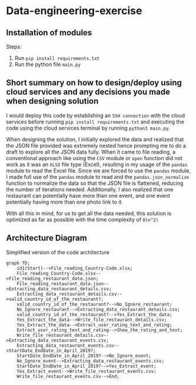 # Data-engineering-exercise

## Installation of modules
Steps:
1) Run `pip install requirements.txt`
2) Run the python file `main.py`

## Short summary on how to design/deploy using cloud services and any decisions you made when designing solution
I would deploy this code by establishing an `SSH connection` with the cloud services before running `pip install requirements.txt` and executing the code using the cloud services terminal by running `python3 main.py`. 

When designing the solution, I initially explored the data and realized that the JSON file provided was extremely nested hence prompting me to do a draft to explore all the JSON data fully. When it came to file reading, a conventional approach like using the `CSV` module or `open` function did not work as it was an `XLSX` file type (Excel), resulting in my usage of the `pandas` module to read the Excel file. Since we are forced to use the `pandas` module, I made full use of the `pandas` module to read and the `pandas.json_normalize` function to normalize the data so that the JSON file is flattened, reducing the number of iterations needed. Additionally, I also realized that one restaurant can potentially have more than one event, and one event potentially having more than one photo link to it. 

With all this in mind, for us to get all the data needed, this solution is optimized as far as possible with the time complexity of `O(n^2)`

## Architecture Diagram
Simplified version of the code architecture
```mermaid
graph TD;
    id1(Start)-->File_reading_Country-Code.xlsx;
    File_reading_Country-Code.xlsx-->File_reading_restaurant_data.json;
    File_reading_restaurant_data.json-->Extracting_data_restaurant_details.csv;
    Extracting_data_restaurant_details.csv-->valid_country_id_of_the_restaurant?;
    valid_country_id_of_the_restaurant?-->No_Ignore_restaurant;
    No_Ignore_restaurant-->Extracting_data_restaurant_details.csv;
    valid_country_id_of_the_restaurant?-->Yes_Extract_the_data;
    Yes_Extract_the_data-->Write_file_restaurant_details.csv;
    Yes_Extract_the_data-->Extract_user_rating_text_and_rating;
    Extract_user_rating_text_and_rating-->Show_the_rating_and_text;
    Write_file_restaurant_details.csv-->Extracting_data_restaurant_events.csv;
    Extracting_data_restaurant_events.csv-->StartDate_EndDate_in_April_2019?;
    StartDate_EndDate_in_April_2019?-->No_Ignore_event;
    No_Ignore_event-->Extracting_data_restaurant_events.csv;
    StartDate_EndDate_in_April_2019?-->Yes_Extract_event;
    Yes_Extract_event-->Write_file_restaurant_events.csv;
    Write_file_restaurant_events.csv-->End;
```
